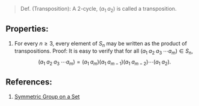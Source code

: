 > Def. (Transposition): A 2-cycle, $(a_{1}\;a_{2})$ is called a transposition. 

## Properties:
1. For every $n \geq 3$, every element of $S_{n}$ may be written as the product of transpositions. 
	Proof: It is easy to verify that for all $(a_{1}\;a_{2}\;a_{3}\; \dotsm a_{m}) \in S_{n}$, $$(a_{1}\;a_{2}\;a_{3}\; \dotsm a_{m}) = (a_{1}\;a_{m})(a_{1}\;a_{m -1})(a_{1}\;a_{m - 2})\dotsm (a_{1}\;a_{2}).$$

## References: 
1. [Symmetric Group on a Set](../Introduction%20to%20Groups/Symmetric%20Group%20on%20a%20Set.md)

